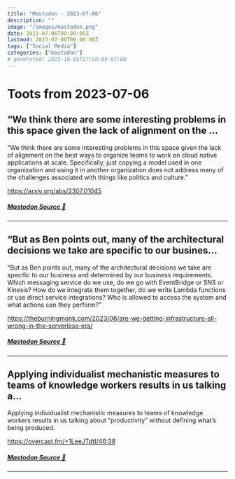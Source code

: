 ```yaml
---
title: "Mastodon - 2023-07-06"
description: ""
image: "/images/mastodon.png"
date: 2023-07-06T00:00:00Z
lastmod: 2023-07-06T00:00:00Z
tags: ["Social Media"]
categories: ["mastodon"]
# generated: 2025-10-05T17:59:09-07:00
---
```


# Toots from 2023-07-06

## “We think there are some interesting problems in this space given the lack of alignment on the ...

“We think there are some interesting problems in this space given the lack of alignment on the best ways to organize teams to work on cloud native applications at scale. Specifically, just copying a model used in one organization and using it in another organization does not address many of the challenges associated with things like politics and culture.”

<https://arxiv.org/abs/2307.01045>

##### [Mastodon Source 🐘](https://hachyderm.io/@mweagle/110669079647623543)

---

## “But as Ben points out, many of the architectural decisions we take are specific to our busines...

“But as Ben points out, many of the architectural decisions we take are specific to our business and determined by our business requirements. Which messaging service do we use, do we go with EventBridge or SNS or Kinesis? How do we integrate them together, do we write Lambda functions or use direct service integrations? Who is allowed to access the system and what actions can they perform?”

<https://theburningmonk.com/2023/06/are-we-getting-infrastructure-all-wrong-in-the-serverless-era/>

##### [Mastodon Source 🐘](https://hachyderm.io/@mweagle/110668698368789489)

---

## Applying individualist mechanistic measures to teams of knowledge workers results in us talking a...

Applying individualist mechanistic measures to teams of knowledge workers results in us talking about ”productivity” without defining what’s being produced.

<https://overcast.fm/+1LeeJTdtI/46:38>

##### [Mastodon Source 🐘](https://hachyderm.io/@mweagle/110667350240611533)

---

